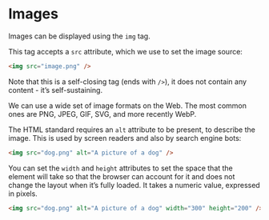 # Images

Images can be displayed using the `img` tag.

This tag accepts a `src` attribute, which we use to set the image source:

```html
<img src="image.png" />
```

Note that this is a self-closing tag (ends with `/>`), it does not contain any content - it’s self-sustaining.

We can use a wide set of image formats on the Web. The most common ones are PNG, JPEG, GIF, SVG, and more recently WebP.

The HTML standard requires an `alt` attribute to be present, to describe the image. This is used by screen readers and also by search engine bots:

```html
<img src="dog.png" alt="A picture of a dog" />
```

You can set the `width` and `height` attributes to set the space that the element will take so that the browser can account for it and does not change the layout when it’s fully loaded. It takes a numeric value, expressed in pixels.

```html
<img src="dog.png" alt="A picture of a dog" width="300" height="200" />
```
